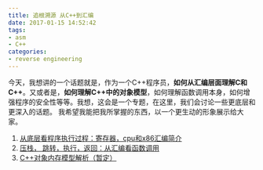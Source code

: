 ```yaml
---
title: 追根溯源 从C++到汇编
date: 2017-01-15 14:52:42
tags:
- asm
- C++
categories:
- reverse engineering
---
```



今天，我想讲的一个话题就是，作为一个C++程序员，**如何从汇编层面理解C和C++**。又或者是，**如何理解C++中的对象模型**，如何理解函数调用本身，如何增强程序的安全性等等。我想，这会是一个专题，在这里，我们会讨论一些更底层和更深入的话题。
我希望我能把我所掌握的东西，以一个更生动的形象展示给大家。

1. [从底层看程序执行过程：寄存器，cpu和x86汇编简介](http://www.jianshu.com/p/d3871f33b6aa)
2. [压栈， 跳转，执行，返回：从汇编看函数调用](http://www.jianshu.com/p/594357dff57e)
3. [C++对象内存模型解析（暂定）]()